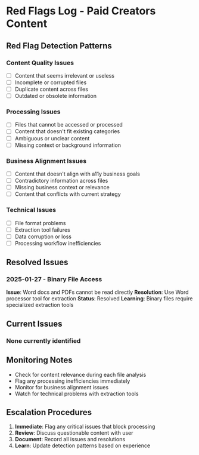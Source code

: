 # Red Flags Log - Paid Creators Content

## Red Flag Detection Patterns

### Content Quality Issues
- [ ] Content that seems irrelevant or useless
- [ ] Incomplete or corrupted files
- [ ] Duplicate content across files
- [ ] Outdated or obsolete information

### Processing Issues
- [ ] Files that cannot be accessed or processed
- [ ] Content that doesn't fit existing categories
- [ ] Ambiguous or unclear content
- [ ] Missing context or background information

### Business Alignment Issues
- [ ] Content that doesn't align with a11y business goals
- [ ] Contradictory information across files
- [ ] Missing business context or relevance
- [ ] Content that conflicts with current strategy

### Technical Issues
- [ ] File format problems
- [ ] Extraction tool failures
- [ ] Data corruption or loss
- [ ] Processing workflow inefficiencies

## Resolved Issues

### 2025-01-27 - Binary File Access
**Issue**: Word docs and PDFs cannot be read directly
**Resolution**: Use Word processor tool for extraction
**Status**: Resolved
**Learning**: Binary files require specialized extraction tools

## Current Issues

### None currently identified

## Monitoring Notes
- Check for content relevance during each file analysis
- Flag any processing inefficiencies immediately
- Monitor for business alignment issues
- Watch for technical problems with extraction tools

## Escalation Procedures
1. **Immediate**: Flag any critical issues that block processing
2. **Review**: Discuss questionable content with user
3. **Document**: Record all issues and resolutions
4. **Learn**: Update detection patterns based on experience
